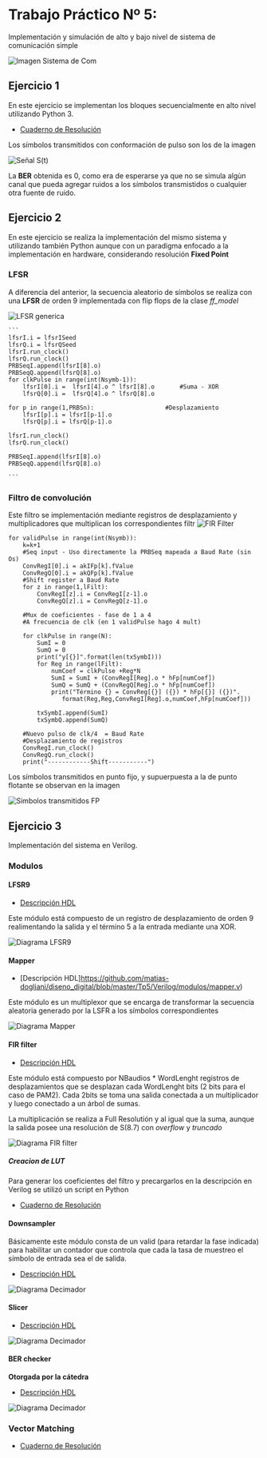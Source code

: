 # Trabajo Práctico Nº 5: 

Implementación y simulación de alto y bajo nivel de sistema de comunicación simple 

![Imagen Sistema de Com](https://github.com/matias-dogliani/diseno_digital/blob/master/Tp5/imgs/diagrama_bloques_sistema.png)

## Ejercicio  1 

   En este ejercicio se implementan los bloques secuencialmente en alto nivel utilizando Python 3. 
   * [Cuaderno de Resolución](https://github.com/matias-dogliani/diseno_digital/blob/master/Tp5/Ej1.ipynb)
    
   Los símbolos transmitidos con conformación de pulso son los de la imagen 
    
   ![Señal S(t)](https://github.com/matias-dogliani/diseno_digital/blob/master/Tp5/imgs/txSymbFlP.png)
       
   La **BER** obtenida es 0, como era de esperarse ya que no se simula algùn canal que pueda agregar ruidos a los símbolos transmistidos o cualquier otra fuente de ruido. 
    

 
 ## Ejercicio 2
  
   En este ejercicio se realiza la implementación del mismo sistema y utilizando también Python aunque con un paradigma enfocado a la implementación en hardware, considerando resolución **Fixed Point** 
    

 ### LFSR 
   
   
   A diferencia del anterior, la secuencia aleatorio de símbolos se realiza con una **LFSR** de orden 9 implementada con flip flops de la clase *ff_model* 
   
   ![LFSR generica](https://github.com/matias-dogliani/diseno_digital/blob/master/Tp5/imgs/lfsr.png)
        
    ``` 
    lfsrI.i = lfsrISeed
    lfsrQ.i = lfsrQSeed
    lfsrI.run_clock()
    lfsrQ.run_clock()
    PRBSeqI.append(lfsrI[8].o)
    PRBSeqQ.append(lfsrQ[8].o)
    for clkPulse in range(int(Nsymb-1)):
        lfsrI[0].i =  lfsrI[4].o ^ lfsrI[8].o       #Suma - XOR 
        lfsrQ[0].i =  lfsrQ[4].o ^ lfsrQ[8].o       
    
    for p in range(1,PRBSn):                    #Desplazamiento
        lfsrI[p].i = lfsrI[p-1].o
        lfsrQ[p].i = lfsrQ[p-1].o
    
    lfsrI.run_clock()
    lfsrQ.run_clock()
    
    PRBSeqI.append(lfsrI[8].o)
    PRBSeqQ.append(lfsrQ[8].o)
    
    ```
    
### Filtro de convolución 

   Este filtro se implementación mediante registros de desplazamiento y multiplicadores que multiplican los correspondientes filtr
    ![FIR Filter](https://github.com/matias-dogliani/diseno_digital/blob/master/Tp5/imgs/FIRFilter.png)
    
    
``` 
for validPulse in range(int(Nsymb)): 
    k=k+1
    #Seq input - Uso directamente la PRBSeq mapeada a Baud Rate (sin Os)
    ConvRegI[0].i = akIFp[k].fValue
    ConvRegQ[0].i = akQFp[k].fValue
    #Shift register a Baud Rate 
    for z in range(1,lFilt): 
        ConvRegI[z].i = ConvRegI[z-1].o 
        ConvRegQ[z].i = ConvRegQ[z-1].o 
      
    #Mux de coeficientes - fase de 1 a 4 
    #A frecuencia de clk (en 1 validPulse hago 4 mult)
   
    for clkPulse in range(N):
        SumI = 0
        SumQ = 0
        print("y[{}]".format(len(txSymbI)))
        for Reg in range(lFilt):
            numCoef = clkPulse +Reg*N
            SumI = SumI + (ConvRegI[Reg].o * hFp[numCoef])
            SumQ = SumQ + (ConvRegQ[Reg].o * hFp[numCoef])
            print("Término {} = ConvReg[{}] ({}) * hFp[{}] ({})".
               format(Reg,Reg,ConvRegI[Reg].o,numCoef,hFp[numCoef]))
       
        txSymbI.append(SumI) 
        txSymbQ.append(SumQ)
    
    #Nuevo pulso de clk/4  = Baud Rate 
    #Desplazamiento de registros 
    ConvRegI.run_clock()
    ConvRegQ.run_clock()
    print("------------Shift-----------")
```

Los símbolos transmitidos en punto fijo, y supuerpuesta a la de punto flotante se observan en la imagen 

![Simbolos transmitidos FP](https://github.com/matias-dogliani/diseno_digital/blob/master/Tp5/imgs/txSymbFp.png)
   
## Ejercicio 3 

Implementación del sistema en Verilog. 

 ### Modulos 
 
 #### LFSR9 
 
 * [Descripción HDL](https://github.com/matias-dogliani/diseno_digital/blob/master/Tp5/Verilog/modulos/lfsr.v)
 
 Este módulo está compuesto de un registro de desplazamiento de orden 9 realimentando la salida y el término 5 a la entrada mediante una XOR.  
 
 ![Diagrama LFSR9](https://github.com/matias-dogliani/diseno_digital/blob/master/Tp5/imgs/LFSR9.png)
 
 #### Mapper 

 * [Descripción HDL]https://github.com/matias-dogliani/diseno_digital/blob/master/Tp5/Verilog/modulos/mapper.v)
 
 Este módulo es un multiplexor que se encarga de transformar la secuencia aleatoria generado por la LSFR a los símbolos correspondientes
 
 ![Diagrama Mapper](https://github.com/matias-dogliani/diseno_digital/blob/master/Tp5/imgs/mapper.png)
 
 #### FIR filter 
 
  * [Descripción HDL](https://github.com/matias-dogliani/diseno_digital/blob/master/Tp5/Verilog/modulos/FIRfilter.v)
 
 Este módulo está compuesto por NBaudios * WordLenght registros de desplazamientos que se desplazan cada WordLenght bits (2 bits para el caso de PAM2). Cada 2bits se toma una salida conectada a un multiplicador  y luego conectado a un árbol de sumas. 
 
 La multiplicación se realiza a Full Resolutión y al igual que la suma, aunque la salida posee una resolución de S(8.7) con *overflow* y *truncado* 
 
 ![Diagrama FIR filter](https://github.com/matias-dogliani/diseno_digital/blob/master/Tp5/imgs/FIRfilter.png)
 
 ##### Creacion de LUT 
Para generar los coeficientes del filtro y precargarlos en la descripción en Verilog se utilizó un script en Python 

* [Cuaderno de Resolución](https://github.com/matias-dogliani/diseno_digital/blob/master/Tp5/CoeficientesRc.ipynb)
 
 #### Downsampler 
 
 Básicamente este módulo consta de un valid (para retardar la fase indicada)  para habilitar un contador que controla que cada la tasa de muestreo el símbolo de entrada sea el de salida. 
 
 * [Descripción HDL](https://github.com/matias-dogliani/diseno_digital/blob/master/Tp5/Verilog/modulos/downsampler.v)
 
 ![Diagrama Decimador](https://github.com/matias-dogliani/diseno_digital/blob/master/Tp5/imgs/downsampler.png)

#### Slicer 

 * [Descripción HDL](https://github.com/matias-dogliani/diseno_digital/blob/master/Tp5/Verilog/modulos/PAM2slicer.v)
 
 ![Diagrama Decimador](https://github.com/matias-dogliani/diseno_digital/blob/master/Tp5/imgs/slicer.png)


 #### BER checker 
 
 **Otorgada por la cátedra** 
 
 * [Descripción HDL](https://github.com/matias-dogliani/diseno_digital/blob/master/Tp5/Verilog/modulos/prbs_checker.v) 
 
 ![Diagrama Decimador](https://github.com/matias-dogliani/diseno_digital/blob/master/Tp5/imgs/BERChecker.png)
 
 ### Vector Matching

* [Cuaderno de Resolución](https://github.com/matias-dogliani/diseno_digital/blob/master/Tp5/VectorMatching.ipynb)
 
